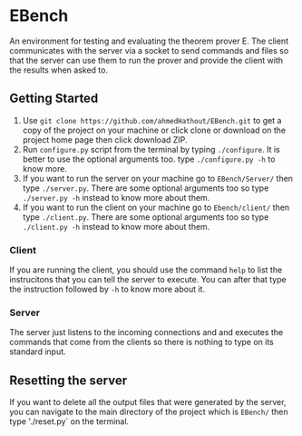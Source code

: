 # EBench
An environment for testing and evaluating the theorem prover E. The
client communicates with the server via a socket to send commands and files so that the server can use them to run the
prover and provide the client with the results when asked to.

## Getting Started
1. Use `git clone https://github.com/ahmedHathout/EBench.git` to get a copy of the project on your machine or click clone or download on the project home page then click download ZIP.
2. Run `configure.py` script from the terminal by typing `./configure`. It is better to use the optional arguments too. type `./configure.py -h` to know more.
3. If you want to run the server on your machine go to `EBench/Server/` then type `./server.py`. There are some optional arguments too so type `./server.py -h` instead to know more about them.
4. If you want to run the client on your machine go to `Ebench/client/` then type `./client.py`. There are some optional arguments too so type `./client.py -h` instead to know more about them.

### Client
If you are running the client, you should use the command `help` to list the instrucitons that you can tell the server to execute. You can after that type the instruction followed by `-h` to know more about it.

### Server
The server just listens to the incoming connections and and executes the commands that come from the clients so there is nothing to type on its standard input.

## Resetting the server
If you want to delete all the output files that were generated by the server, you can navigate to the main directory of the project which is `EBench/` then type './reset.py` on the terminal.
